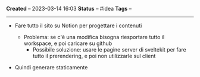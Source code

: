 **Created** – 2023-03-14 16:03
**Status** – #idea
**Tags** –

---

- Fare tutto il sito su Notion per progettare i contenuti
	- Problema: se c'è una modifica bisogna riesportare tutto il workspace, e poi caricare su github
		- Possibile soluzione: usare le pagine server di sveltekit per fare tutto il prerendering, e poi non utilizzarle sul client

- Quindi generare staticamente